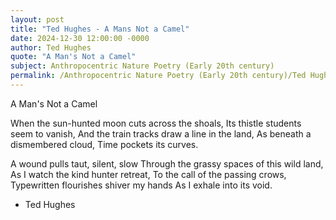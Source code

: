 ```yaml
---
layout: post
title: "Ted Hughes - A Mans Not a Camel"
date: 2024-12-30 12:00:00 -0000
author: Ted Hughes
quote: "A Man's Not a Camel"
subject: Anthropocentric Nature Poetry (Early 20th century)
permalink: /Anthropocentric Nature Poetry (Early 20th century)/Ted Hughes/Ted Hughes - A Mans Not a Camel
---
```


A Man's Not a Camel

When the sun-hunted moon cuts across the shoals,
Its thistle students seem to vanish,
And the train tracks draw a line in the land,
As beneath a dismembered cloud,
Time pockets its curves.

A wound pulls taut, silent, slow
Through the grassy spaces of this wild land,
As I watch the kind hunter retreat,
To the call of the passing crows,
Typewritten flourishes shiver my hands
As I exhale into its void.

- Ted Hughes
